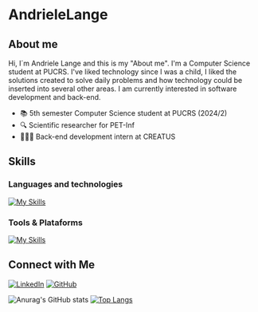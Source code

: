 # AndrieleLange
## About me 
Hi, I´m Andriele Lange and this is my "About me". I'm a Computer Science student at PUCRS. I've liked technology since I was a child, I liked the solutions created to solve daily problems and how technology could be inserted into several other areas. I am currently interested in software development and back-end.

- 📚 5th semester Computer Science student at PUCRS (2024/2)
- 🔍 Scientific researcher for PET-Inf
- 👩🏻‍💻 Back-end development intern at CREATUS
<!---
[![Top Langs](https://github-readme-stats.vercel.app/api/top-langs/?username=anuraghazra&layout=donut)](https://github.com/anuraghazra/github-readme-stats)

--->

<!---
## Languages
Java: intermediate <br />
JavaScript: basic  <br />
C#: basic          <br />
Kotlin: beginner   <br />
--->

## Skills
### Languages and technologies
[![My Skills](https://skillicons.dev/icons?i=java,spring,cs,dotnet&theme=light)](https://skillicons.dev)

### Tools & Plataforms
[![My Skills](https://skillicons.dev/icons?i=unity,vscode,visualstudio,figma&theme=light)](https://skillicons.dev)

<!---
![C#](https://img.shields.io/badge/C%23-000?style=for-the-badge&logo=c-sharp&logoColor=823085)
--->

## Connect with Me
[![LinkedIn](https://img.shields.io/badge/LinkedInd-000?style=for-the-badge&logo=linkedin&logoColor=0E76A8)](https://www.linkedin.com/in/andriele-barc%C3%A9-lange-83923715a/)
[![GitHub](https://img.shields.io/badge/GitHub-000?style=for-the-badge&logo=Github&logoColor=0E76A8)](https://github.com/AndrieleLange)


![Anurag's GitHub stats](https://github-readme-stats.vercel.app/api?username=AndrieleLange&show_icons=true&theme=transparent)
[![Top Langs](https://github-readme-stats.vercel.app/api/top-langs/?username=AndrieleLange&layout=donut&theme=transparent)](https://github.com/anuraghazra/github-readme-stats)
